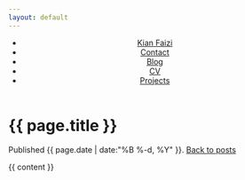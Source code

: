```yaml
---
layout: default
---
```

<header>
    <nav>
        <ul>
            <li><a href="/" title="home">Kian Faizi</a></li>
            <li><a href="/contact.html" title="contact">Contact</a></li>
            <li><a href="/blog.html" title="blog" class="active">Blog</a></li>
            <li><a href="/cv.html" title="cv">CV</a></li>
            <li><a href="/projects.html" title="projects">Projects</a></li>
        </ul>
    </nav>
</header>

<h1>{{ page.title }}</h1>

<p id="post-metadata">Published {{ page.date | date:"%B %-d, %Y" }}. <a href="/blog.html" title="blog">Back to posts</a></p>

{{ content }}



